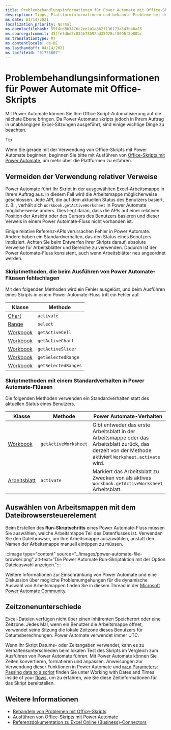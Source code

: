 ```yaml
---
title: Problembehandlungsinformationen für Power Automate mit Office-Skripts
description: Tipps, Plattforminformationen und bekannte Probleme bei der Integration zwischen Office-Skripts und Power Automate.
ms.date: 01/14/2021
localization_priority: Normal
ms.openlocfilehash: 59f4cd8b3476c2ee2a1a862f136173a543ba8a15
ms.sourcegitcommit: 45ffe3dbd2c834b78592ad35928cf8096f5e80bc
ms.translationtype: MT
ms.contentlocale: de-DE
ms.lasthandoff: 04/14/2021
ms.locfileid: "51755007"
---
```

# <a name="troubleshooting-information-for-power-automate-with-office-scripts"></a>Problembehandlungsinformationen für Power Automate mit Office-Skripts

Mit Power Automate können Sie Ihre Office Script-Automatisierung auf die nächste Ebene bringen. Da Power Automate skripts jedoch in Ihrem Auftrag in unabhängigen Excel-Sitzungen ausgeführt, sind einige wichtige Dinge zu beachten.

> [!TIP]
> Wenn Sie gerade mit der Verwendung von Office-Skripts mit Power Automate beginnen, beginnen Sie bitte mit Ausführen von [Office-Skripts mit Power Automate,](../develop/power-automate-integration.md) um mehr über die Plattformen zu erfahren.

## <a name="avoid-using-relative-references"></a>Vermeiden der Verwendung relativer Verweise

Power Automate führt Ihr Skript in der ausgewählten Excel-Arbeitsmappe in Ihrem Auftrag aus. In diesem Fall wird die Arbeitsmappe möglicherweise geschlossen. Jede API, die auf dem aktuellen Status des Benutzers basiert, z. B. , verhält sich `Workbook.getActiveWorksheet` in Power Automate möglicherweise anders. Dies liegt daran, dass die APIs auf einer relativen Position der Ansicht oder des Cursors des Benutzers basieren und dieser Verweis in einem Power Automate-Fluss nicht vorhanden ist.

Einige relative Referenz-APIs verursachen Fehler in Power Automate. Andere haben ein Standardverhalten, das den Status eines Benutzers impliziert. Achten Sie beim Entwerfen ihrer Skripts darauf, absolute Verweise für Arbeitsblätter und Bereiche zu verwenden. Dadurch ist der Power Automate-Fluss konsistent, auch wenn Arbeitsblätter neu angeordnet werden.

### <a name="script-methods-that-fail-when-run-power-automate-flows"></a>Skriptmethoden, die beim Ausführen von Power Automate-Flüssen fehlschlagen

Mit den folgenden Methoden wird ein Fehler ausgelöst, und beim Ausführen eines Skripts in einem Power Automate-Fluss tritt ein Fehler auf.

| Klasse | Methode |
|--|--|
| [Chart](/javascript/api/office-scripts/excelscript/excelscript.chart) | `activate` |
| [Range](/javascript/api/office-scripts/excelscript/excelscript.range) | `select` |
| [Workbook](/javascript/api/office-scripts/excelscript/excelscript.workbook) | `getActiveCell` |
| [Workbook](/javascript/api/office-scripts/excelscript/excelscript.workbook) | `getActiveChart` |
| [Workbook](/javascript/api/office-scripts/excelscript/excelscript.workbook) | `getActiveSlicer` |
| [Workbook](/javascript/api/office-scripts/excelscript/excelscript.workbook) | `getSelectedRange` |
| [Workbook](/javascript/api/office-scripts/excelscript/excelscript.workbook) | `getSelectedRanges` |

### <a name="script-methods-with-a-default-behavior-in-power-automate-flows"></a>Skriptmethoden mit einem Standardverhalten in Power Automate-Flüssen

Die folgenden Methoden verwenden ein Standardverhalten statt des aktuellen Status eines Benutzers.

| Klasse | Methode | Power Automate-Verhalten |
|--|--|--|
| [Workbook](/javascript/api/office-scripts/excelscript/excelscript.workbook) | `getActiveWorksheet` | Gibt entweder das erste Arbeitsblatt in der Arbeitsmappe oder das Arbeitsblatt zurück, das derzeit von der Methode aktiviert `Worksheet.activate` wird. |
| [Arbeitsblatt](/javascript/api/office-scripts/excelscript/excelscript.worksheet) | `activate` | Markiert das Arbeitsblatt zu Zwecken von als aktives `Workbook.getActiveWorksheet` Arbeitsblatt. |

## <a name="select-workbooks-with-the-file-browser-control"></a>Auswählen von Arbeitsmappen mit dem Dateibrowsersteuerelement

Beim Erstellen des **Run-Skriptschritts** eines Power Automate-Fluss müssen Sie auswählen, welche Arbeitsmappe Teil des Datenflusses ist. Verwenden Sie den Dateibrowser, um Ihre Arbeitsmappe auszuwählen, anstatt den Namen der Arbeitsmappe manuell eintippen zu müssen.

:::image type="content" source="../images/power-automate-file-browser.png" alt-text="Die Power Automate Run-Skriptaktion mit der Option Dateiauswahl anzeigen.":::

Weitere Informationen zur Einschränkung von Power Automate und eine Diskussion über mögliche Problemumgehungen für die dynamische Auswahl von Arbeitsmappen finden Sie in diesem Thread in der [Microsoft Power Automate Community](https://powerusers.microsoft.com/t5/Power-Automate-Ideas/Allow-for-dynamic-quot-file-quot-value-for-excel-quot-get-a-row/idi-p/103091#).

## <a name="time-zone-differences"></a>Zeitzonenunterschiede

Excel-Dateien verfügen nicht über einen inhärenten Speicherort oder eine Zeitzone. Jedes Mal, wenn ein Benutzer die Arbeitsmappe öffnet, verwendet seine Sitzung die lokale Zeitzone dieses Benutzers für Datumsberechnungen. Power Automate verwendet immer UTC.

Wenn Ihr Skript Datums- oder Zeitangaben verwendet, kann es zu Verhaltensunterschieden beim lokalen Test des Skripts im Vergleich zum Ausführen von Power Automate führen. Mit Power Automate können Sie Zeiten konvertieren, formatieren und anpassen. Anweisungen zur Verwendung dieser Funktionen in Power Automate und [ `main` Parameters: Passing data to a script](../develop/power-automate-integration.md#main-parameters-passing-data-to-a-script) finden Sie unter Working with Dates and Times inside of your [flows,](https://flow.microsoft.com/blog/working-with-dates-and-times/) um zu erfahren, wie Sie diese Zeitinformationen für das Skript bereitstellen.

## <a name="see-also"></a>Weitere Informationen

- [Behandeln von Problemen mit Office-Skripts](troubleshooting.md)
- [Ausführen von Office-Skripts mit Power Automate](../develop/power-automate-integration.md)
- [Referenzdokumentation zu Excel Online (Business)-Connectors](/connectors/excelonlinebusiness/)
